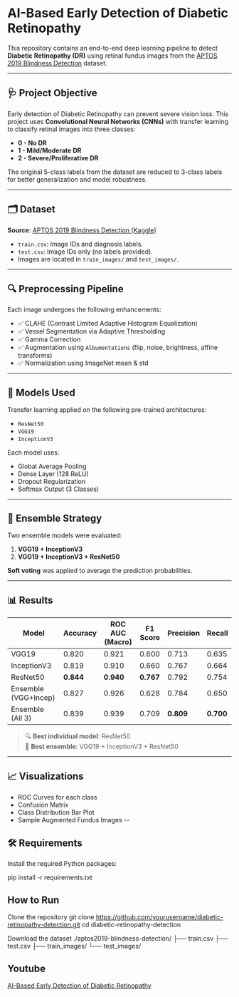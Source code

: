 # AI-Based Early Detection of Diabetic Retinopathy

This repository contains an end-to-end deep learning pipeline to detect **Diabetic Retinopathy (DR)** using retinal fundus images from the [APTOS 2019 Blindness Detection](https://www.kaggle.com/competitions/aptos2019-blindness-detection/data) dataset.

---

## 🩺 Project Objective

Early detection of Diabetic Retinopathy can prevent severe vision loss. This project uses **Convolutional Neural Networks (CNNs)** with transfer learning to classify retinal images into three classes:

- **0 - No DR**
- **1 - Mild/Moderate DR**
- **2 - Severe/Proliferative DR**

The original 5-class labels from the dataset are reduced to 3-class labels for better generalization and model robustness.

---

## 🗂 Dataset

**Source**: [APTOS 2019 Blindness Detection (Kaggle)](https://www.kaggle.com/competitions/aptos2019-blindness-detection/data)

- `train.csv`: Image IDs and diagnosis labels.
- `test.csv`: Image IDs only (no labels provided).
- Images are located in `train_images/` and `test_images/`.

---

## 🔍 Preprocessing Pipeline

Each image undergoes the following enhancements:

- ✅ CLAHE (Contrast Limited Adaptive Histogram Equalization)
- ✅ Vessel Segmentation via Adaptive Thresholding
- ✅ Gamma Correction
- ✅ Augmentation using `Albumentations` (flip, noise, brightness, affine transforms)
- ✅ Normalization using ImageNet mean & std

---

## 🧠 Models Used

Transfer learning applied on the following pre-trained architectures:

- `ResNet50`
- `VGG19`
- `InceptionV3`

Each model uses:
- Global Average Pooling
- Dense Layer (128 ReLU)
- Dropout Regularization
- Softmax Output (3 Classes)

---

## 🔀 Ensemble Strategy

Two ensemble models were evaluated:

1. **VGG19 + InceptionV3**
2. **VGG19 + InceptionV3 + ResNet50**

**Soft voting** was applied to average the prediction probabilities.

---

## 📊 Results

| Model                   | Accuracy | ROC AUC (Macro) | F1 Score | Precision | Recall |
|------------------------|----------|------------------|----------|-----------|--------|
| VGG19                  | 0.820    | 0.921            | 0.600    | 0.713     | 0.635  |
| InceptionV3            | 0.819    | 0.910            | 0.660    | 0.767     | 0.664  |
| ResNet50               | **0.844**| **0.940**        | **0.767**| 0.792     | 0.754  |
| Ensemble (VGG+Incep)   | 0.827    | 0.926            | 0.628    | 0.784     | 0.650  |
| Ensemble (All 3)       | 0.839    | 0.939            | 0.709    | **0.809** | **0.700** |

> 🔍 **Best individual model**: ResNet50  
> 🤝 **Best ensemble**: VGG19 + InceptionV3 + ResNet50

---

## 📈 Visualizations

- ROC Curves for each class
- Confusion Matrix
- Class Distribution Bar Plot
- Sample Augmented Fundus Images
--

## 🛠 Requirements

Install the required Python packages:


pip install -r requirements.txt

## How to Run
Clone the repository 
git clone https://github.com/yourusername/diabetic-retinopathy-detection.git
cd diabetic-retinopathy-detection

Download the dataset
./aptos2019-blindness-detection/
├── train.csv
├── test.csv
├── train_images/
└── test_images/

## Youtube

[AI-Based Early Detection of Diabetic Retinopathy](https://youtu.be/EGW5cCgDf3s)

```bash

